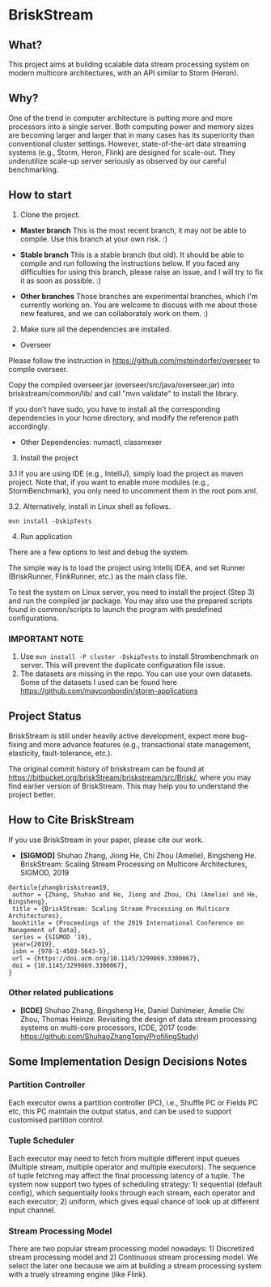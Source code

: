 BriskStream
===

## What?
This project aims at building scalable data stream processing system on modern multicore architectures, with an API similar to Storm (Heron).

## Why?
One of the trend in computer architecture is putting more and more processors into a single server.
Both computing power and memory sizes are becoming larger and larger that in many cases has its superiority than conventional cluster settings.
However, state-of-the-art data streaming systems (e.g., Storm, Heron, Flink) are designed for scale-out.
They underutilize scale-up server seriously as observed by our careful benchmarking.

## How to start
1. Clone the project.
- **Master branch**
This is the most recent branch, it may not be able to compile. Use this branch at your own risk. :)

- **Stable branch**
This is a stable branch (but old). It should be able to compile and run following the instructions below. If you faced any difficulties for using this branch, please raise an issue, and I will try to fix it as soon as possible. :)

- **Other branches**
Those branches are experimental branches, which I'm currently working on. You are welcome to discuss with me about those new features, and we can collaborately work on them. :)

2. Make sure all the dependencies are installed. 

- Overseer 

Please follow the instruction in https://github.com/msteindorfer/overseer to compile overseer.

Copy the compiled overseer.jar (overseer/src/java/overseer.jar) into briskstream/common/lib/ and call "mvn validate" to install the library.

If you don't have sudo, you have to install all the corresponding dependencies in your home directory, and modify the reference path accordingly.

- Other Dependencies: numactl, classmexer 

3. Install the project

 3.1 If you are using IDE (e.g., IntelliJ), simply load the project as maven project.
Note that, if you want to enable more modules (e.g., StormBenchmark), you only need to uncomment them in the root pom.xml. 

 3.2. Alternatively, install in Linux shell as follows.

```
mvn install -DskipTests
```

4. Run application

There are a few options to test and debug the system. 

The simple way is to load the project using Intellij IDEA, and set Runner (BriskRunner, FlinkRunner, etc.) as the main class file.

To test the system on Linux server, you need to install the project (Step 3) and run the compiled jar package.
You may also use the prepared scripts found in common/scripts to launch the program with predefined configurations. 

### IMPORTANT NOTE

1. Use ``mvn install -P cluster -DskipTests`` to install Strombenchmark on server. This will prevent the duplicate configuration file issue.
2. The datasets are missing in the repo. You can use your own datasets. Some of the datasets I used can be found here https://github.com/mayconbordin/storm-applications

## Project Status
BriskStream is still under heavily active development, expect more bug-fixing and more advance features (e.g., transactional state management, elasticity, fault-tolerance, etc.).

The original commit history of briskstream can be found at https://bitbucket.org/briskStream/briskstream/src/Brisk/, where you may find earlier version of BriskStream. This may help you to understand the project better.

## How to Cite BriskStream

If you use BriskStream in your paper, please cite our work.

* **[SIGMOD]** Shuhao Zhang, Jiong He, Chi Zhou (Amelie), Bingsheng He. BriskStream: Scaling Stream Processing on Multicore Architectures, SIGMOD, 2019

```
@article{zhangbriskstream19,
 author = {Zhang, Shuhao and He, Jiong and Zhou, Chi (Amelie) and He, Bingsheng},
 title = {BriskStream: Scaling Stream Processing on Multicore Architectures},
 booktitle = {Proceedings of the 2019 International Conference on Management of Data},
 series = {SIGMOD '19},
 year={2019},
 isbn = {978-1-4503-5643-5},
 url = {https://doi.acm.org/10.1145/3299869.3300067},
 doi = {10.1145/3299869.3300067},
}
```

### Other related publications

* **[ICDE]** Shuhao Zhang, Bingsheng He, Daniel Dahlmeier, Amelie Chi Zhou, Thomas Heinze. Revisiting the design of data stream processing systems on multi-core processors, ICDE, 2017 (code: https://github.com/ShuhaoZhangTony/ProfilingStudy)

## Some Implementation Design Decisions Notes
### Partition Controller
Each executor owns a partition controller (PC), i.e., Shuffle PC or Fields PC etc, this PC maintain the output status, and can be used to support customised partition control.
### Tuple Scheduler
Each executor may need to fetch from multiple different input queues (Multiple stream, multiple operator and multiple executors). The sequence of tuple fetching may affect the final processing latency of a tuple. The system now support two types of scheduling strategy: 1) sequential (default config), which sequentially looks through each stream, each operator and each executor; 2) uniform, which gives equal chance of look up at different input channel.
### Stream Processing Model
There are two popular stream processing model nowadays: 1) Discretized stream processing model and 2) Continuous stream processing model.
We select the later one because we aim at building a stream processing system with a truely streaming engine (like Flink).

